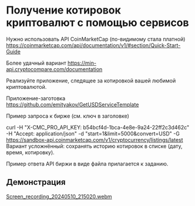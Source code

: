 # Получение котировок криптовалют с помощью сервисов

Нужно использовать API CoinMarketCap (по-видимому стала платной)  https://coinmarketcap.com/api/documentation/v1/#section/Quick-Start-Guide

Более удачный вариант  https://min-api.cryptocompare.com/documentation

Реализуйте приложение, следящее за котировкой вашей любимой криптовалютой.

Приложение-заготовка  https://github.com/emityakov/GetUSDServiceTemplate

Пример запроса к бирже (см. ключ в заголовке)

curl -H "X-CMC_PRO_API_KEY: b54bcf4d-1bca-4e8e-9a24-22ff2c3d462c" -H "Accept: application/json" -d "start=1&limit=5000&convert=USD" -G https://sandbox-api.coinmarketcap.com/v1/cryptocurrency/listings/latest
Вариант усложнённый: сохранять историю котировок в списке (дату, время, котировку).

Пример ответа API биржи в виде файла прилагается к заданию.

## Демонстрация
[Screen_recording_20240510_215020.webm](https://github.com/vladnov138/AndroidDevelopment/assets/113700660/e2623d2b-02a4-4c86-8687-cc3c86610324)
